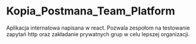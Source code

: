 # Kopia_Postmana_Team_Platform
Aplikacja internatowa napisana w react. Pozwala zespołom na testowanie zapytań http oraz zakładanie prywatnych grup w celu lepszej organizacji.
